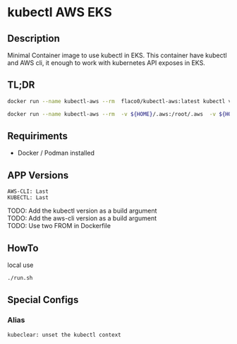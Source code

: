 # kubectl AWS EKS
## Description

Minimal Container image to use kubectl in EKS. This container have kubectl and AWS cli, it enough to work with kubernetes API exposes in EKS. 

## TL;DR

```bash
docker run --name kubectl-aws --rm  flaco0/kubectl-aws:latest kubectl version
```

```bash
docker run --name kubectl-aws --rm  -v ${HOME}/.aws:/root/.aws  -v ${HOME}/.kube/config:/root/.kube/config  flaco0/kubectl-aws:latest kubectl version
```

## Requiriments

- Docker / Podman installed

## APP Versions

    AWS-CLI: Last
    KUBECTL: Last

TODO: Add the kubectl version as a build argument  
TODO: Add the aws-cli version as a build argument  
TODO: Use two FROM in Dockerfile

## HowTo

local use

```bash
./run.sh
```

## Special Configs
### Alias

    kubeclear: unset the kubectl context
